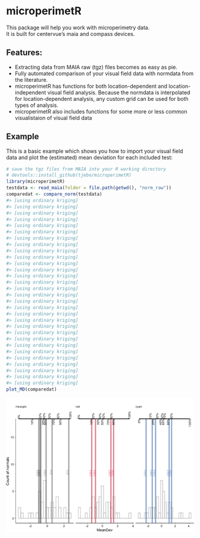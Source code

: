 <!-- README.md is generated from README.Rmd. Please edit that file -->
microperimetR
=============

This package will help you work with microperimetry data.  
It is built for centervue’s maia and compass devices.

Features:
---------

-   Extracting data from MAIA raw (tgz) files becomes as easy as pie.
-   Fully automated comparison of your visual field data with normdata
    from the literature.
-   microperimetR has functions for both location-dependent and
    location-independent visual field analysis. Because the normdata is
    interpolated for location-dependent analysis, any custom grid can be
    used for both types of analysis.
-   microperimetR also includes functions for some more or less common
    visualistaion of visual field data

Example
-------

This is a basic example which shows you how to import your visual field
data and plot the (estimated) mean deviation for each included test:

``` r
# save the tgz files from MAIA into your R working directory 
# devtools::install_github(tjebo/microperimetR)
library(microperimetR)
testdata <- read_maia(folder = file.path(getwd(), "norm_raw"))
comparedat <- compare_norm(testdata)
#> [using ordinary kriging]
#> [using ordinary kriging]
#> [using ordinary kriging]
#> [using ordinary kriging]
#> [using ordinary kriging]
#> [using ordinary kriging]
#> [using ordinary kriging]
#> [using ordinary kriging]
#> [using ordinary kriging]
#> [using ordinary kriging]
#> [using ordinary kriging]
#> [using ordinary kriging]
#> [using ordinary kriging]
#> [using ordinary kriging]
#> [using ordinary kriging]
#> [using ordinary kriging]
#> [using ordinary kriging]
#> [using ordinary kriging]
#> [using ordinary kriging]
#> [using ordinary kriging]
#> [using ordinary kriging]
#> [using ordinary kriging]
#> [using ordinary kriging]
#> [using ordinary kriging]
#> [using ordinary kriging]
#> [using ordinary kriging]
#> [using ordinary kriging]
#> [using ordinary kriging]
#> [using ordinary kriging]
#> [using ordinary kriging]
plot_MD(comparedat)
```

![](README-example-1.png)
